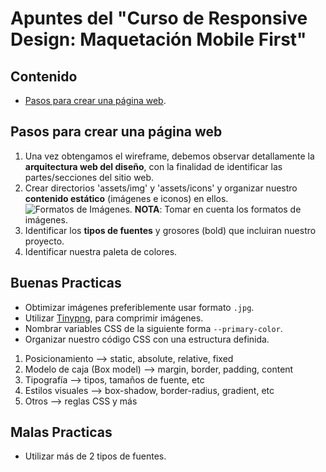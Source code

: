 # Apuntes del "Curso de Responsive Design: Maquetación Mobile First"

## Contenido
- [Pasos para crear una página web](#pasos-para-crear-una-pagina-web).

## Pasos para crear una página web

1. Una vez obtengamos el wireframe, debemos observar detallamente la **arquitectura web del diseño**, con la finalidad de identificar las partes/secciones del sitio web.
2. Crear directorios 'assets/img' y 'assets/icons' y organizar nuestro **contenido estático** (imágenes e iconos) en ellos.
  ![Formatos de Imágenes](https://static.platzi.com/media/user_upload/tabla-73965bc6-f22a-4ddb-9413-236043b9ef7a.jpg).
  **NOTA**: Tomar en cuenta los formatos de imágenes.
3. Identificar los **tipos de fuentes** y grosores (bold) que incluiran nuestro proyecto.
4. Identificar nuestra paleta de colores.

## Buenas Practicas

 - Obtimizar imágenes preferiblemente usar formato `.jpg`.
 - Utilizar [Tinypng](https://tinypng.com/), para comprimir imágenes.
 - Nombrar variables CSS de la siguiente forma `--primary-color`.
 - Organizar nuestro código CSS con una estructura definida.
  1. Posicionamiento --> static, absolute, relative, fixed
  2. Modelo de caja (Box model) --> margin, border, padding, content
  3. Tipografía --> tipos, tamaños de fuente, etc
  4. Estilos visuales --> box-shadow, border-radius, gradient, etc
  5. Otros --> reglas CSS y más

## Malas Practicas

- Utilizar más de 2 tipos de fuentes.
